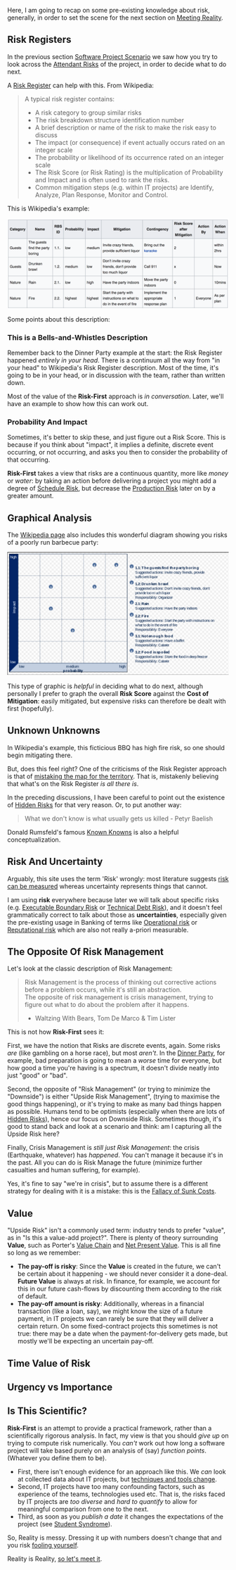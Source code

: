 Here, I am going to recap on some pre-existing knowledge about risk, generally, in order to set the scene for the next section on [Meeting Reality](Meeting-Reality).  

## Risk Registers

In the previous section [Software Project Scenario](Software-Project-Scenario) we saw how you try to look across the [Attendant Risks](Attendant-Risk) of the project, in order to decide what to do next.  

A [Risk Register](https://en.wikipedia.org/wiki/Risk_register) can help with this.  From Wikipedia:

> A typical risk register contains:
> 
> - A risk category to group similar risks
> - The risk breakdown structure identification number
> - A brief description or name of the risk to make the risk easy to discuss
> - The impact (or consequence) if event actually occurs rated on an integer scale
> - The probability or likelihood of its occurrence rated on an integer scale
> - The Risk Score (or Risk Rating) is the multiplication of Probability and Impact and is often used to rank the risks.
> - Common mitigation steps (e.g. within IT projects) are Identify, Analyze, Plan Response, Monitor and Control.

This is Wikipedia's example:

![Wikipedia Risk Register](images/WikipediaRiskRegister2.png)

Some points about this description:

### This is a Bells-and-Whistles Description

Remember back to the Dinner Party example at the start: the Risk Register happened *entirely in your head*.  There is a continuum all the way from "in your head" to Wikipedia's Risk Register description.  Most of the time, it's going to be in your head, or in discussion with the team, rather than written down.   

Most of the value of the **Risk-First** approach is _in conversation_.  Later, we'll have an example to show how this can work out.

### Probability And Impact

Sometimes, it's better to skip these, and just figure out a Risk Score.  This is because if you think about "impact", it implies a definite, discrete event occurring, or not occurring, and asks you then to consider the probability of that occurring. 

**Risk-First** takes a view that risks are a continuous quantity, more like _money_ or _water_:  by taking an action before delivering a project you might add a degree of [Schedule Risk](Schedule-Risk), but decrease the [Production Risk](Production-Risk) later on by a greater amount.   


## Graphical Analysis

The [Wikipedia page](https://en.wikipedia.org/wiki/Risk_register) also includes this wonderful diagram showing you risks of a poorly run barbecue party:

![Wikipedia Risk Register](images/WikipediaRiskRegister1.png)

This type of graphic is _helpful_ in deciding what to do next, although personally I prefer to graph the overall **Risk Score** against the **Cost of Mitigation**:   easily mitigated, but expensive risks can therefore be dealt with first (hopefully).

## Unknown Unknowns

In Wikipedia's example, this ficticious BBQ has high fire risk, so one should begin mitigating there.  

But, does this feel right?  One of the criticisms of the Risk Register approach is that of [mistaking the map for the territory](Map-And-Territory).  That is, mistakenly believing that what's on the Risk Register _is all there is_.  

In the preceding discussions, I have been careful to point out the existence of [Hidden Risks](Attendant-Risk) for that very reason. Or, to put another way:

> What we don't know is what usually gets us killed 
>     - Petyr Baelish

Donald Rumsfeld's famous [Known Knowns](https://en.wikipedia.org/wiki/There_are_known_knowns) is also a helpful conceptualization.

## Risk And Uncertainty

Arguably, this site uses the term 'Risk' wrongly:  most literature suggests [risk can be measured](https://keydifferences.com/difference-between-risk-and-uncertainty.html) whereas uncertainty represents things that cannot.  

I am using **risk** everywhere because later we will talk about specific risks (e.g. [Executable Boundary Risk](Executable-Boundary-Risk) or [Technical Debt Risk](Technical-Debt)), and it doesn't feel grammatically correct to talk about those as **uncertainties**, especially given the pre-existing usage in Banking of terms like [Operational risk](https://en.wikipedia.org/wiki/Operational_risk) or [Reputational risk](https://www.investopedia.com/terms/r/reputational-risk.asp) which are also not really a-priori measurable.

## The Opposite Of Risk Management

Let's look at the classic description of Risk Management:

> Risk Management is the process of thinking out corrective actions before a problem occurs, while it's still an abstraction.  
> The opposite of risk management is crisis management, trying to figure out what to do about the problem after it happens.
> - Waltzing With Bears, Tom De Marco & Tim Lister

This is not how **Risk-First** sees it:  

First, we have the notion that Risks are discrete events, again.  Some risks _are_ (like gambling on a horse race), but most _aren't_.  In the [Dinner Party](Introduction), for example, bad preparation is going to mean a _worse_ time for everyone, but how good a time you're having is a spectrum, it doesn't divide neatly into just "good" or "bad".  

Second, the opposite of "Risk Management" (or trying to minimize the "Downside") is either "Upside Risk Management", (trying to maximise the good things happening), or it's trying to make as many bad things happen as possible.  Humans tend to be optimists (especially when there are lots of [Hidden Risks](Attendant-Risk)), hence our focus on Downside Risk.  Sometimes though, it's good to stand back and look at a scenario and think:  am I capturing all the Upside Risk here?

Finally, Crisis Management is _still just Risk Management_:  the crisis (Earthquake, whatever) has _happened_.  You can't manage it because it's in the past.   All you can do is Risk Manage the future (minimize further casualties and human suffering, for example).    

Yes, it's fine to say "we're in crisis", but to assume there is a different strategy for dealing with it is a mistake:  this is the [Fallacy of Sunk Costs](https://en.wikipedia.org/wiki/Sunk_costs). 

## Value

"Upside Risk" isn't a commonly used term:  industry tends to prefer "value", as in "Is this a value-add project?".  There is plenty of theory surrounding **Value**, such as Porter's [Value Chain]() and [Net Present Value]().  This is all fine so long as we remember:

 - **The pay-off is risky**: Since the **Value** is created in the future, we can't be certain about it happening - we should never consider it a done-deal.  **Future Value** is always at risk.  In finance, for example, we account for this in our future cash-flows by discounting them according to the risk of default.
 - **The pay-off amount is risky**:  Additionally, whereas in a financial transaction (like a loan, say), we might know the size of a future payment, in IT projects we can rarely be sure that they will deliver a certain return.  On some fixed-contract projects this sometimes is not true: there may be a date when the payment-for-delivery gets made, but mostly we'll be expecting an uncertain pay-off.
 
 
## Time Value of Risk

 
 
## Urgency vs Importance 
 

## Is This Scientific?

**Risk-First** is an attempt to provide a practical framework, rather than a scientifically rigorous analysis.  In fact, my view is that you should _give up_ on trying to compute risk numerically.  You _can't_ work out how long a software project will take based purely on an analysis of (say) _function points_.  (Whatever you define them to be).

- First, there isn't enough evidence for an approach like this.  We _can_ look at collected data about IT projects, but [techniques and tools change](Silver-Bullets).
- Second,  IT projects have too many confounding factors, such as experience of the teams, 
technologies used etc.  That is, the risks faced by IT projects are _too diverse_ and _hard to quantify_ to allow for meaningful comparison from one to the next.
- Third, as soon as you _publish a date_ it changes the expectations of the project (see [Student Syndrome](Schedule-Risk)).

So, Reality is messy.  Dressing it up with numbers doesn't change that and you risk [fooling yourself](Map-And-Territory).   

Reality is Reality, [so let's meet it](Meeting-Reality). 

